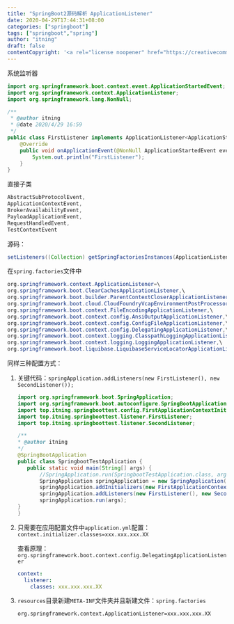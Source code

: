 ```yaml
---
title: "SpringBoot2源码解析 ApplicationListener"
date: 2020-04-29T17:44:31+08:00
categories: ["springboot"]
tags: ["springboot","spring"]
author: "itning"
draft: false
contentCopyright: '<a rel="license noopener" href="https://creativecommons.org/licenses/by-nc-nd/4.0/" target="_blank">CC BY-NC-ND 4.0</a>'
---
```


系统监听器

```java
import org.springframework.boot.context.event.ApplicationStartedEvent;
import org.springframework.context.ApplicationListener;
import org.springframework.lang.NonNull;

/**
 * @author itning
 * @date 2020/4/29 16:59
 */
public class FirstListener implements ApplicationListener<ApplicationStartedEvent> {
    @Override
    public void onApplicationEvent(@NonNull ApplicationStartedEvent event) {
        System.out.println("FirstListener");
    }
}
```

<!--more-->

直接子类

```java
AbstractSubProtocolEvent, 
ApplicationContextEvent, 
BrokerAvailabilityEvent, 
PayloadApplicationEvent, 
RequestHandledEvent, 
TestContextEvent
```

源码：

```java
setListeners((Collection) getSpringFactoriesInstances(ApplicationListener.class));
```

在`spring.factories`文件中

```java
org.springframework.context.ApplicationListener=\
org.springframework.boot.ClearCachesApplicationListener,\
org.springframework.boot.builder.ParentContextCloserApplicationListener,\
org.springframework.boot.cloud.CloudFoundryVcapEnvironmentPostProcessor,\
org.springframework.boot.context.FileEncodingApplicationListener,\
org.springframework.boot.context.config.AnsiOutputApplicationListener,\
org.springframework.boot.context.config.ConfigFileApplicationListener,\
org.springframework.boot.context.config.DelegatingApplicationListener,\
org.springframework.boot.context.logging.ClasspathLoggingApplicationListener,\
org.springframework.boot.context.logging.LoggingApplicationListener,\
org.springframework.boot.liquibase.LiquibaseServiceLocatorApplicationListener
```

同样三种配置方式：


1. 关键代码：`springApplication.addListeners(new FirstListener(), new SecondListener());`
   
    ```java
   import org.springframework.boot.SpringApplication;
   import org.springframework.boot.autoconfigure.SpringBootApplication;
   import top.itning.springboottest.config.FirstApplicationContextInitializer;
   import top.itning.springboottest.listener.FirstListener;
   import top.itning.springboottest.listener.SecondListener;
   
   /**
    * @author itning
    */
   @SpringBootApplication
   public class SpringbootTestApplication {
       public static void main(String[] args) {
           //SpringApplication.run(SpringbootTestApplication.class, args);
           SpringApplication springApplication = new SpringApplication(SpringbootTestApplication.class);
           springApplication.addInitializers(new FirstApplicationContextInitializer());
           springApplication.addListeners(new FirstListener(), new SecondListener());
           springApplication.run(args);
    }
   }
   ```
   
2. 只需要在应用配置文件中`application.yml`配置：`context.initializer.classes=xxx.xxx.xxx.XX`
    
   查看原理：`org.springframework.boot.context.config.DelegatingApplicationListener`
   
   ```yml
   context:
     listener:
       classes: xxx.xxx.xxx.XX
   ```
   
3. `resources`目录新建`META-INF`文件夹并且新建文件：`spring.factories`

   ```properties
   org.springframework.context.ApplicationListener=xxx.xxx.xxx.XX
   ```
